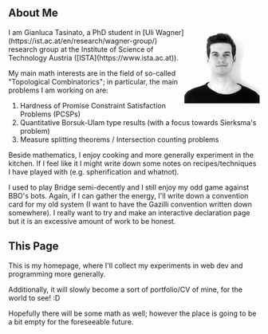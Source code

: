## About Me

<img style="float: right; width: 30%" src="assets/images/foto.jpg">
I am Gianluca Tasinato, a PhD student in [Uli Wagner](https://ist.ac.at/en/research/wagner-group/) research group at the Institute of Science of Technology Austria ([ISTA](https://www.ista.ac.at)).

My main math interests are in the field of so-called "Topological Combinatorics"; in particular, the main problems I am working on are:


1. Hardness of Promise Constraint Satisfaction Problems (PCSPs)
2. Quantitative Borsuk-Ulam type results (with a focus towards Sierksma's problem)
3. Measure splitting theorems / Intersection counting problems


Beside mathematics, I enjoy cooking and more generally experiment in the kitchen. If I feel like it I might write down some notes on recipes/techniques I have played with (e.g. spherification and whatnot).

I used to play Bridge semi-decently and I still enjoy my odd game against BBO's bots. Again, if I can gather the energy, I'll write down a convention card for my old system (I want to have the Gazilli convention written down somewhere). I really want to try and make an interactive declaration page but it is an excessive amount of work to be honest.


## This Page
This is my homepage, where I'll collect my experiments in web dev and programming more generally.

Additionally, it will slowly become a sort of portfolio/CV of mine, for the world to see! :D

Hopefully there will be some math as well; however the place is going to be a bit empty for the foreseeable future.

<!--  LocalWords:  Combinatorics spherification
 -->
